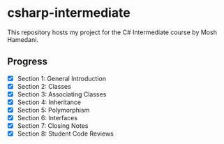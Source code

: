# csharp-intermediate
This repository hosts my project for the C# Intermediate course by Mosh Hamedani.

## Progress
- [x] Section 1:	General Introduction
- [x] Section 2:	Classes
- [x] Section 3:	Associating Classes
- [x] Section 4:	Inheritance
- [x] Section 5:	Polymorphism
- [x] Section 6:	Interfaces
- [x] Section 7:	Closing Notes
- [x] Section 8:	Student Code Reviews
